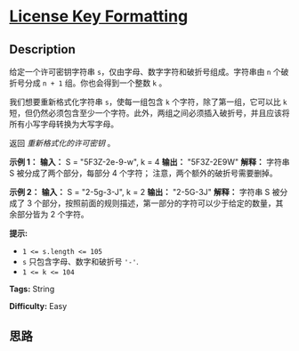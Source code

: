 # [License Key Formatting][title]

## Description

给定一个许可密钥字符串 `s`，仅由字母、数字字符和破折号组成。字符串由 `n` 个破折号分成 `n + 1` 组。你也会得到一个整数 `k` 。

我们想要重新格式化字符串 `s`，使每一组包含 `k` 个字符，除了第一组，它可以比 `k`
短，但仍然必须包含至少一个字符。此外，两组之间必须插入破折号，并且应该将所有小写字母转换为大写字母。

返回 _重新格式化的许可密钥_ 。



**示例 1：**
            **输入：** S = "5F3Z-2e-9-w", k = 4    **输出：** "5F3Z-2E9W"    **解释：** 字符串 S 被分成了两个部分，每部分 4 个字符；         注意，两个额外的破折号需要删掉。    

**示例 2：**
            **输入：** S = "2-5g-3-J", k = 2    **输出：** "2-5G-3J"    **解释：** 字符串 S 被分成了 3 个部分，按照前面的规则描述，第一部分的字符可以少于给定的数量，其余部分皆为 2 个字符。    



**提示:**

  * `1 <= s.length <= 105`
  * `s` 只包含字母、数字和破折号 `'-'`.
  * `1 <= k <= 104`


**Tags:** String

**Difficulty:** Easy

## 思路

[title]: https://leetcode-cn.com/problems/license-key-formatting
